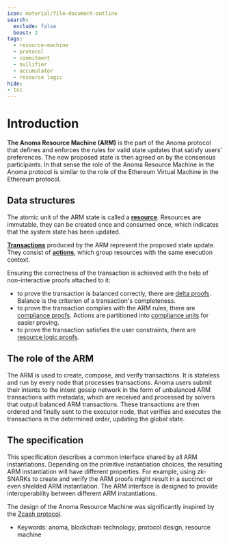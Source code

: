 ```yaml
---
icon: material/file-document-outline
search:
  exclude: false
  boost: 2
tags:
  - resource-machine
  - protocol
  - commitment
  - nullifier
  - accumulator
  - resource logic
hide:
- toc
---
```


# Introduction

**The Anoma Resource Machine (ARM)** is the part of the Anoma protocol that defines and enforces the rules for valid state updates that satisfy users' preferences. The new proposed state is then agreed on by the consensus participants. In that sense the role of the Anoma Resource Machine in the Anoma protocol is similar to the role of the Ethereum Virtual Machine in the Ethereum protocol.

## Data structures

The atomic unit of the ARM state is called a [**resource**](). Resources are immutable, they can be created once and consumed once, which indicates that the system state has been updated.

[**Transactions**]() produced by the ARM represent the proposed state update. They consist of [**actions**](), which group resources with the same execution context.

Ensuring the correctness of the transaction is achieved with the help of non-interactive proofs attached to it: 

- to prove the transaction is balanced correctly, there are [delta proofs](). Balance is the criterion of a transaction's completeness.
- to prove the transaction complies with the ARM rules, there are [compliance proofs](). Actions are partitioned into [compliance units]() for easier proving.
- to prove the transaction satisfies the user constraints, there are [resource logic proofs]().

## The role of the ARM

The ARM is used to create, compose, and verify transactions. It is stateless and run by every node that processes transactions. Anoma users submit their intents to the intent gossip network in the form of unbalanced ARM transactions with metadata, which are received and processed by solvers that output balanced ARM transactions. These transactions are then ordered and finally sent to the executor node, that verifies and executes the transactions in the determined order, updating the global state.

## The specification

This specification describes a common interface shared by all ARM instantiations. Depending on the primitive instantiation choices, the resulting ARM instantiation will have different properties. For example, using zk-SNARKs to create and verify the ARM proofs might result in a succinct or even shielded ARM instantiation. The ARM interface is designed to provide interoperability between different ARM instantiations.

The design of the Anoma Resource Machine was significantly inspired by the [Zcash protocol](https://zips.z.cash/protocol/protocol.pdf).


- Keywords: anoma, blockchain technology, protocol design, resource machine